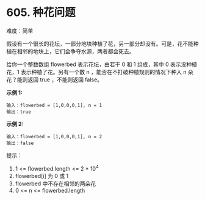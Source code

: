 

# 605. 种花问题
难度：简单

假设有一个很长的花坛，一部分地块种植了花，另一部分却没有。可是，花不能种植在相邻的地块上，它们会争夺水源，两者都会死去。

给你一个整数数组  flowerbed 表示花坛，由若干 0 和 1 组成，其中 0 表示没种植花，1 表示种植了花。另有一个数 n ，能否在不打破种植规则的情况下种入 n 朵花？能则返回 true ，不能则返回 false。

**示例 1:**

```
输入：flowerbed = [1,0,0,0,1], n = 1
输出：true
```

 **示例 2:**

```
输入：flowerbed = [1,0,0,0,1], n = 2
输出：false
```

提示：

1. 1 <= flowerbed.length <= 2 * $10^4$
2. flowerbed[i] 为 0 或 1
3. flowerbed 中不存在相邻的两朵花
4. 0 <= n <= flowerbed.length